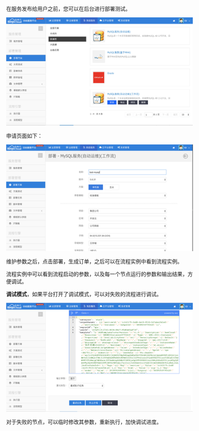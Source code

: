 在服务发布给用户之前，您可以在后台进行部署测试。

![img](../image/app-deploy.png)

申请页面如下：

![img](..\image\app-param.png)

维护参数之后，点击部署，生成订单，之后可以在流程实例中看到流程实例。

流程实例中可以看到流程启动的参数，以及每一个节点运行的参数和输出结果，方便调试。

**调试模式**，如果平台打开了调试模式，可以对失败的流程进行调试。

![img](..\image\debug.png)

对于失败的节点，可以临时修改其参数，重新执行，加快调试进度。